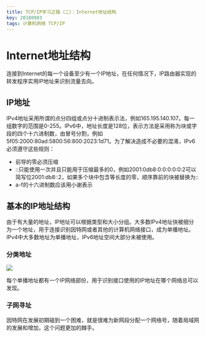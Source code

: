```yaml
---
title: TCP/IP学习之路（二）：Internet地址结构
key: 20180903
tags: 计算机网络 TCP/IP 
---
```


# Internet地址结构

连接到Internet的每一个设备至少有一个IP地址，在任何情况下，IP路由器实现的转发程序实用IP地址来识别流量去向。

## IP地址

IPv4地址采用所谓的点分四组或点分十进制表示法，例如165.195.140.107。每一组数字的范围是0-255。IPv6中，地址长度是128位，表示方法是采用称为块或字段的四个十六进制数，由冒号分割，例如5f05:2000:80ad:5800:56:800:2023:1d71。为了解决造成不必要的混淆，IPv6必须遵守这些规则：

* 前导的零必须压缩
* ::只能使用一次并且只能用于压缩最多的0，例如2001:0db8:0:0:0:0:0:2可以简写位2001:db8::2，如果多个块中包含等长度的零，顺序靠前的块被替换为::
* a-f的十六进制数应该用小谢表示

## 基本的IP地址结构

由于有大量的地址，IP地址可以根据类型和大小分组。大多数IPv4地址快被细分为一个地址，用于连接识别因特网或者其他的计算机网络接口，成为单播地址。IPv4中大多数地址为单播地址，IPv6地址空间大部分未被使用。

### 分类地址

![](https://timgsa.baidu.com/timg?image&quality=80&size=b9999_10000&sec=1536601689793&di=09e86442c2fad28bdf0626b025247c82&imgtype=0&src=http%3A%2F%2Fmy-1255788407.cos.ap-shanghai.myqcloud.com%2FIP%25E5%259C%25B0%25E5%259D%2580%25E4%25B8%25AD%25E7%25BD%2591%25E8%25B7%25AF%25E5%258F%25B7%25E5%25AD%2597%25E6%25AE%25B5%25E5%2592%258C%25E4%25B8%25BB%25E6%259C%25BA%25E5%258F%25B7%25E5%25AD%2597%25E6%25AE%25B5.png)

每个单播地址都有一个IP网络部份，用于识别接口使用的IP地址在哪个网络总可以发现。

### 子网寻址

因特网在发展初期碰到一个困难，就是很难为新网段分配一个网络号，随着局域网的发展和增加，这个问题更加的棘手。